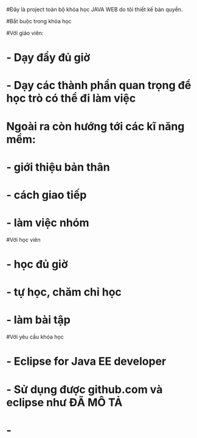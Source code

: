 #Đây là project toàn bộ khóa học JAVA WEB do tôi thiết kế bản quyền.

#Bắt buộc trong khóa học

#Với giáo viên:
#	- Dạy đầy đủ giờ
#	- Dạy các thành phần quan trọng để học trò có thể đi làm việc
#	Ngoài ra còn hướng tới các kĩ năng mềm:
#		- giới thiệu bản thân
#		- cách giao tiếp
#		- làm việc nhóm
#Với học viên 
#	- học đủ giờ
#	- tự học, chăm chỉ học
#	- làm bài tập
#Với yêu cầu khóa học
#	- Eclipse for Java EE developer 
#	- Sử dụng được github.com và eclipse như ĐÃ MÔ TẢ
#	- 